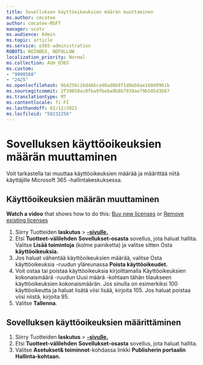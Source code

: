 ```yaml
---
title: Sovelluksen käyttöoikeuksien määrän muuttaminen
ms.author: cmcatee
author: cmcatee-MSFT
manager: scotv
ms.audience: Admin
ms.topic: article
ms.service: o365-administration
ROBOTS: NOINDEX, NOFOLLOW
localization_priority: Normal
ms.collection: Adm_O365
ms.custom:
- "9000568"
- "2425"
ms.openlocfilehash: 6b4256c1bd466ced0ad8b9f1d8eb6ae160d9961b
ms.sourcegitcommit: 2f39850ac0fba9fbeba9b8b7939ae79b505d3b67
ms.translationtype: MT
ms.contentlocale: fi-FI
ms.lasthandoff: 02/12/2021
ms.locfileid: "50232256"
---
```

# <a name="change-app-license-quantity"></a>Sovelluksen käyttöoikeuksien määrän muuttaminen

Voit tarkastella tai muuttaa käyttöoikeuksien määrää ja määrittää niitä käyttäjille Microsoft 365 -hallintakeskuksessa.

## <a name="to-change-license-quantity"></a>Käyttöoikeuksien määrän muuttaminen

**Watch a video** that shows how to do this: [Buy new licenses](https://go.microsoft.com/fwlink/p/?linkid=2154857) or [Remove existing licenses](https://go.microsoft.com/fwlink/p/?linkid=2154938)

1. Siirry Tuotteiden **laskutus**  >  **[-sivulle.](https://go.microsoft.com/fwlink/p/?linkid=842054)**
2. Etsi **Tuotteet-välilehden** **Sovellukset-osasta** sovellus, jota haluat hallita. Valitse **Lisää toimintoja** (kolme painiketta) ja valitse sitten Osta **käyttöoikeuksia.**
3. Jos haluat vähentää käyttöoikeuksien määrää, valitse Osta  käyttöoikeuksia -ruudun yläreunassa **Poista käyttöoikeudet.**
4. Voit ostaa tai poistaa  käyttöoikeuksia kirjoittamalla Käyttöoikeuksien kokonaismäärä -ruudun Uusi määrä -kohtaan tähän tilaukseen käyttöoikeuksien kokonaismäärän.  Jos sinulla on esimerkiksi 100 käyttöoikeutta ja haluat lisätä viisi lisää, kirjoita 105. Jos haluat poistaa viisi niistä, kirjoita 95.
5. Valitse **Tallenna**.

## <a name="to-assign-app-licenses"></a>Sovelluksen käyttöoikeuksien määrittäminen

1. Siirry Tuotteiden **laskutus**  >  **[-sivulle.](https://go.microsoft.com/fwlink/p/?linkid=842054)**
2. Etsi **Tuotteet-välilehden** **Sovellukset-osasta** sovellus, jota haluat hallita.
3. Valitse **Asetukset& toiminnot**-kohdassa linkki **Publisherin portaalin Hallinta-kohtaan.**